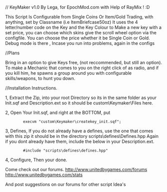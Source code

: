 // KeyMaker v1.0 By Lega, for EpochMod.com with Help of RayMix ! :D 

This Script Is Configurable from Single Coins Or Item/Gold Trading, with anything, set by Classname (i.e ItemBriefcase50oz)
It uses the 4 letter/number code on the Key and the Key Colour to Make a new key with a set price, you can choose which skins give the scroll wheel option via the configfile. 
You can choose the price whether it be Single Coin or Gold. 
Debug mode is there , Incase you run into problems, again in the configs

//Plans 

Bring in an option to give Keys free, (not reccommended, but still an option).
To make a Mechanic that comes to you on the right click of as radio, and if you kill him, he spawns a group around you with configurable skills/weapons, to hunt you down. 


//Installation Instructions.

1, Extract the Zip, into your root Directory so its in the same folder as your Init.sqf and Description.ext so it should be custom\Keymaker\Files here. 


2,  Open Your Init.sqf, and right at the BOTTOM, put 

			execvm "custom\Keymaker\createkey_init.sqf";
			
3, Defines, If you do not already have a defines, use the one that comes with this zip it should be in the directory 
scripts\defines\Defines.hpp
Again if you dont already have them, include the below in your Description.ext.
			
			#include "scripts\defines\defines.hpp"

4, Configure, Then your done. 

Come check out our forums. 
http://www.unitedbygames.com/forums 
http://www.unitedbygames.com/stats

And post suggestions on our forums for other script Idea's  